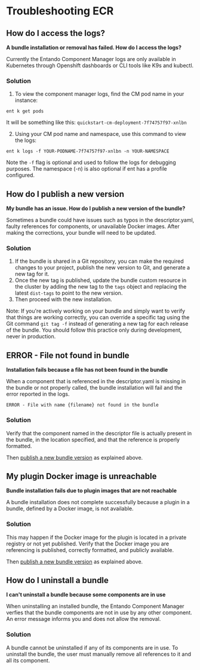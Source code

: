 # Troubleshooting ECR

## How do I access the logs? 
**A bundle installation or removal has failed. How do I access the logs?**

Currently the Entando Component Manager logs are only available in Kubernetes through Openshift dashboards or CLI tools like K9s and kubectl.

### Solution
1. To view the component manager logs, find the CM pod name in your instance:
```
ent k get pods
```
It will be something like this: `quickstart-cm-deployment-7f74757f97-xnlbn`

2. Using your CM pod name and namespace, use this command to view the logs:
```
ent k logs -f YOUR-PODNAME-7f74757f97-xnlbn -n YOUR-NAMESPACE
```
Note the `-f` flag is optional and used to follow the logs for debugging purposes. The namespace (-n) is also optional if ent has a profile configured.

## How do I publish a new version 
**My bundle has an issue. How do I publish a new version of the bundle?** 

Sometimes a bundle could have issues such as typos in the descriptor.yaml, faulty references for components, or unavailable Docker images. After making the corrections, your bundle will need to be updated.

### Solution

1. If the bundle is shared in a Git repository, you can make the required changes to your project, publish the new version to Git, and generate a new tag for it. 
2. Once the new tag is published, update the bundle custom resource in the cluster by adding the new tag to the `tags` object and replacing the latest `dist-tags` to point to the new version.
3. Then proceed with the new installation.

Note: If you're actively working on your bundle and simply want to verify that things are working correctly, you can override a specific tag using the Git command `git tag -f` instead of generating a new tag for each release of the bundle. You should follow this practice only during development, never in production.

## ERROR - File not found in bundle
**Installation fails because a file has not been found in the bundle**

When a component that is referenced in the descriptor.yaml is missing in the bundle or not properly called, the bundle installation will fail and the error reported in the logs.

```
ERROR - File with name {filename} not found in the bundle
```

### Solution

Verify that the component named in the descriptor file is actually present in the bundle, in the location specified, and that the reference is properly formatted.

Then 
[publish a new bundle version](#how-do-i-publish-a-new-version) as explained above.

## My plugin Docker image is unreachable 
**Bundle installation fails due to plugin images that are not reachable**

A bundle installation does not complete successfully because a plugin in a bundle, defined by a Docker image, is not available. 

### Solution
This may happen if the Docker image for the plugin is located in a private registry or not yet published. Verify that the Docker image you are referencing is published, correctly formatted, and publicly available.

Then 
[publish a new bundle version](#how-do-i-publish-a-new-version) as explained above.

## How do I uninstall a bundle 
**I can't uninstall a bundle because some components are in use**

When uninstalling an installed bundle, the Entando Component Manager verfies that the bundle components are not in use by any other component. An error message informs you and does not allow the removal. 

### Solution

A bundle cannot be uninstalled if any of its components are in use. To uninstall the bundle, the user must manually remove all references to it and all its component.